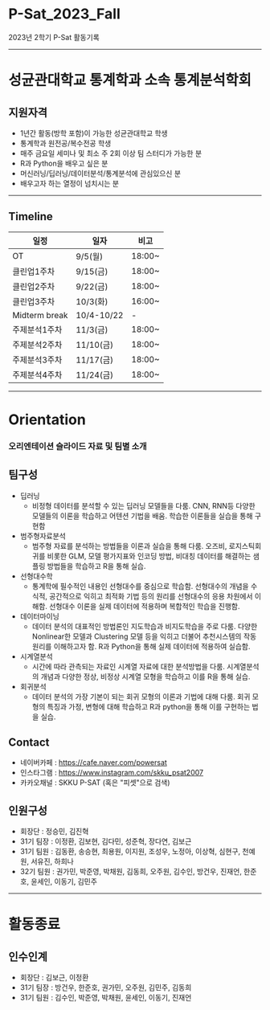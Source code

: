# P-Sat_2023_Fall
2023년 2학기 P-Sat 활동기록

-------------------------------------------
# 성균관대학교 통계학과 소속 통계분석학회

## 지원자격
* 1년간 활동(방학 포함)이 가능한 성균관대학교 학생
* 통계학과 원전공/복수전공 학생
* 매주 금요일 세미나 및 최소 주 2회 이상 팀 스터디가 가능한 분
* R과 Python을 배우고 싶은 분
* 머신러닝/딥러닝/데이터분석/통계분석에 관심있으신 분
* 배우고자 하는 열정이 넘치시는 분
-------------------------------------------
## Timeline

|일정|일자|비고|
|------|---|---|
|OT|9/5(월)|18:00~|
|클린업1주차|9/15(금)|18:00~|
|클린업2주차|9/22(금)|18:00~|
|클린업3주차|10/3(화)|16:00~|
|Midterm break|10/4-10/22|-|
|주제분석1주차|11/3(금)|18:00~|
|주제분석2주차|11/10(금)|18:00~|
|주제분석3주차|11/17(금)|18:00~|
|주제분석4주차|11/24(금)|18:00~|

-------------------------------------------
# Orientation
### 오리엔테이션 슬라이드 자료 및 팀별 소개

## 팀구성
* 딥러닝
  - 비정형 데이터를 분석할 수 있는 딥러닝 모델들을 다룸. CNN, RNN등 다양한 모델들의 이론을 학습하고 어텐션 기법을 배움. 학습한 이론들을 실습을 통해 구현함
* 범주형자료분석
  - 범주형 자료를 분석하는 방법들을 이론과 실습을 통해 다룸.
오즈비, 로지스틱회귀를 비롯한 GLM, 모델 평가지표와 인코딩 방법, 비대칭 데이터를 해결하는 샘플링 방법들을 학습하고 R을 통해 실습.
* 선형대수학
  - 통계학에 필수적인 내용인 선형대수를 중심으로 학습함. 선형대수의 개념을 수식적, 공간적으로 익히고 최적화 기법 등의 원리를 선형대수의 응용 차원에서 이해함. 선형대수 이론을 실제 데이터에 적용하며 복합적인 학습을 진행함.
* 데이터마이닝
  - 데이터 분석의 대표적인 방법론인 지도학습과 비지도학습을 주로 다룸. 다양한 Nonlinear한 모델과 Clustering 모델 등을 익히고 더불어 추천시스템의 작동 원리를 이해하고자 함. R과 Python을 통해 실제 데이터에 적용하여 실습함.
* 시계열분석
  - 시간에 따라 관측되는 자료인 시계열 자료에 대한 분석방법을 다룸. 시계열분석의 개념과 다양한 정상, 비정상 시계열 모형을 학습하고 이를 R을 통해 실습.
* 회귀분석
  - 데이터 분석의 가장 기본이 되는 회귀 모형의 이론과 기법에 대해 다룸. 회귀 모형의 특징과 가정, 변형에 대해 학습하고 R과 python을 통해 이를 구현하는 법을 실습.

## Contact
* 네이버카페 : https://cafe.naver.com/powersat
* 인스타그램 : https://www.instagram.com/skku_psat2007
* 카카오채널 : SKKU P-SAT (혹은 "피셋"으로 검색)

## 인원구성
* 회장단 : 정승민, 김진혁
* 31기 팀장 : 이정환, 김보현, 김다민, 성준혁, 장다연, 김보근
* 31기 팀원 : 김동환, 송승현, 최용원, 이지원, 조성우, 노정아, 이상혁, 심현구, 천예원, 서유진, 하희나
* 32기 팀원 : 권가민, 박준영, 박채원, 김동희, 오주원, 김수인, 방건우, 진재언, 한준호, 윤세인, 이동기, 김민주
---------------------------------------------------------
# 활동종료

## 인수인계
* 회장단 : 김보근, 이정환
* 31기 팀장 : 방건우, 한준호, 권가민, 오주원, 김민주, 김동희
* 31기 팀원 : 김수인, 박준영, 박채원, 윤세인, 이동기, 진재언